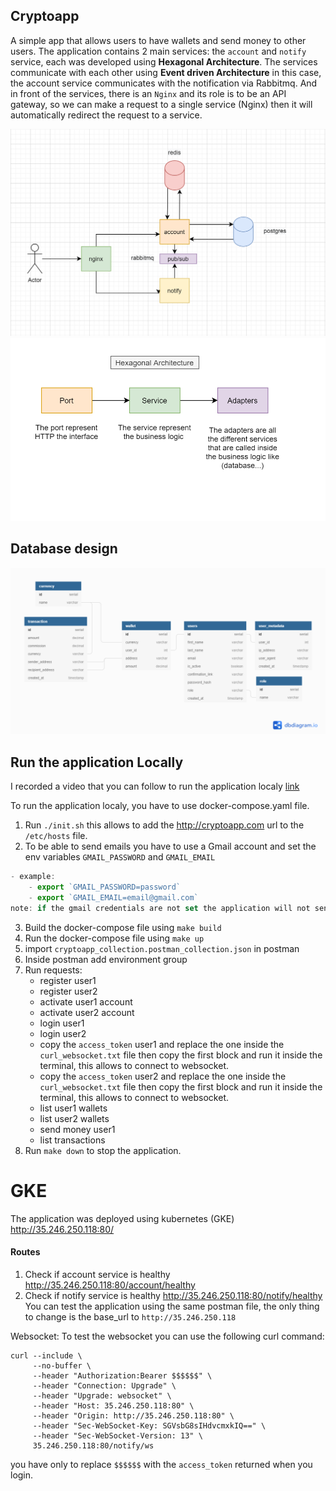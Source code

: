 ## Cryptoapp

A simple app that allows users to have wallets and send money to other users.
The application contains 2 main services: the `account` and `notify` service, each was developed using **Hexagonal Architecture**. The services communicate with each other using **Event driven Architecture** in this case, the account service communicates with the notification via Rabbitmq.
And in front of the services, there is an `Nginx` and its role is to be an API gateway, so we can make a request to a single service (Nginx) then it will automatically redirect the request to a service.

![architecture](https://raw.githubusercontent.com/idirall22/crypto_app/main/images/cryptoapp.png)
![architecture](https://raw.githubusercontent.com/idirall22/crypto_app/main/images/service.png)
## Database design
![database](https://raw.githubusercontent.com/idirall22/crypto_app/main/images/crypto.png)

## Run the application Locally
I recorded a video that you can follow to run the application localy [link](https://youtu.be/8NNINTOq8GE)

To run the application localy, you have to use docker-compose.yaml file.
1. Run `./init.sh` this allows to add the http://cryptoapp.com url to the `/etc/hosts` file.
2. To be able to send emails you have to use a Gmail account and set the env variables
`GMAIL_PASSWORD` and `GMAIL_EMAIL`
```js
- example:
    - export `GMAIL_PASSWORD=password`
    - export `GMAIL_EMAIL=email@gmail.com`
note: if the gmail credentials are not set the application will not sent emails
```
3. Build the docker-compose file using `make build`
4. Run the docker-compose file using `make up`
5. import `cryptoapp_collection.postman_collection.json` in postman
6. Inside postman add environment group
7. Run requests:
    * register user1
    * register user2
    * activate user1 account
    * activate user2 account
    * login user1
    * login user2
    * copy the `access_token` user1 and replace the one inside the `curl_websocket.txt` file then copy the first block and run it inside the terminal, this allows to connect to websocket.
    * copy the `access_token` user2 and replace the one inside the `curl_websocket.txt` file then copy the first block and run it inside the terminal, this allows to connect to websocket.
    * list user1 wallets
    * list user2 wallets
    * send money user1
    * list transactions
8. Run `make down` to stop the application.

# GKE
The application was deployed using kubernetes (GKE) http://35.246.250.118:80/
#### Routes
1. Check if account service is healthy http://35.246.250.118:80/account/healthy
2. Check if notify service is healthy http://35.246.250.118:80/notify/healthy
You can test the application using the same postman file, the only thing to change is the base_url to `http://35.246.250.118`

Websocket:
To test the websocket you can use the following curl command:
```
curl --include \
     --no-buffer \
     --header "Authorization:Bearer $$$$$$" \
     --header "Connection: Upgrade" \
     --header "Upgrade: websocket" \
     --header "Host: 35.246.250.118:80" \
     --header "Origin: http://35.246.250.118:80" \
     --header "Sec-WebSocket-Key: SGVsbG8sIHdvcmxkIQ==" \
     --header "Sec-WebSocket-Version: 13" \
     35.246.250.118:80/notify/ws
```
you have only to replace `$$$$$$` with the `access_token` returned when you login.